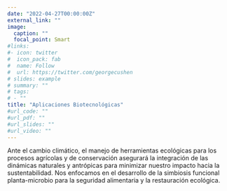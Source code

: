 ```yaml
---
date: "2022-04-27T00:00:00Z"
external_link: ""
image:
  caption: ""
  focal_point: Smart
#links:
#- icon: twitter
#  icon_pack: fab
#  name: Follow
#  url: https://twitter.com/georgecushen
# slides: example
# summary: ""
# tags:
# - ""
title: "Aplicaciones Biotecnológicas"
#url_code: ""
#url_pdf: ""
#url_slides: ""
#url_video: ""
---
```



Ante el cambio climático, el manejo de herramientas ecológicas para los procesos agrícolas y de conservación asegurará la integración de las dinámicas naturales y antrópicas para minimizar nuestro impacto hacia la sustentabilidad. Nos enfocamos en el desarrollo de la simbiosis funcional planta-microbio para la seguridad alimentaria y la restauración ecológica.




